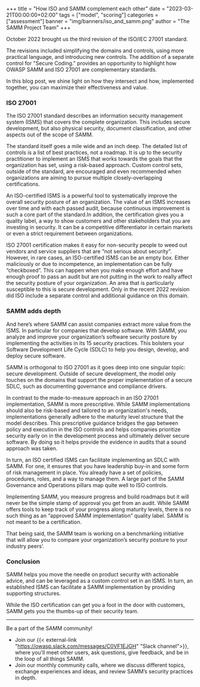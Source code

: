 +++
title = "How ISO and SAMM complement each other"
date = "2023-03-21T00:00:00+02:00"
tags = ["model", "scoring"]
categories = ["assessment"]
banner = "img/banners/iso_and_samm.png"
author = "The SAMM Project Team"
+++


October 2022 brought us the third revision of the ISO/IEC 27001 standard. 

The revisions included simplifying the domains and controls, using more practical language, and introducing new controls. The addition of a separate control for "Secure Coding." provides an opportunity to highlight how OWASP SAMM and ISO 27001 are complementary standards.

In this blog post, we shine light on how they intersect and how, implemented together, you can maximize their effectiveness and value.


### ISO 27001

The ISO 27001 standard describes an information security management system (ISMS) that covers the complete organization. This includes secure development, but also physical security, document classification, and other aspects out of the scope of SAMM. 

The standard itself goes a mile wide and an inch deep. The detailed list of controls is a list of best practices, not a roadmap. It is up to the security practitioner to implement an ISMS that works towards the goals that the organization has set, using a risk-based approach. Custom control sets, outside of the standard, are encouraged and even recommended when organizations are aiming to pursue multiple closely-overlapping certifications. 

An ISO-certified ISMS is a powerful tool to systematically improve the overall security posture of an organization. The value of an ISMS increases over time and with each passed audit, because continuous improvement is such a core part of the standard.In addition, the certification gives you a quality label, a way to show customers and other stakeholders that you are investing in security. It can be a competitive differentiator in certain markets or even a strict requirement between organizations. 

ISO 27001 certification makes it easy for non-security people to weed out vendors and service suppliers that are “not serious about security”. However, in rare cases, an ISO-certified ISMS can be an empty box. Either maliciously or due to incompetence, an implementation can be fully “checkboxed”. This can happen when you make enough effort and have enough proof to pass an audit but are not putting in the work to really affect the security posture of your organization. An area that is particularly susceptible to this is secure development. Only in the recent 2022 revision did ISO include a separate control and additional guidance on this domain.


### SAMM adds depth

And here’s where SAMM can assist companies extract more value from the ISMS. In particular for companies that develop software. With SAMM, you analyze and improve your organization’s software security posture by implementing the activities in its 15 security practices. This bolsters your Software Development Life Cycle (SDLC) to help you design, develop, and deploy secure software.

SAMM is orthogonal to ISO 27001 as it goes deep into one singular topic: secure development. Outside of secure development, the model only touches on the domains that support the proper implementation of a secure SDLC, such as documenting governance and compliance drivers.

In contrast to the made-to-measure approach in an ISO 27001 implementation, SAMM is more prescriptive. While SAMM implementations should also be risk-based and tailored to an organization's needs, implementations generally adhere to the maturity level structure that the model describes. This prescriptive guidance bridges the gap between policy and execution in the ISO controls and helps companies prioritize security early on in the development process and ultimately deliver secure software. By doing so it helps provide the evidence in audits that a sound approach was taken.

In turn, an ISO certified ISMS can facilitate implementing an SDLC with SAMM. For one, it ensures that you have leadership buy-in and some form of risk management in place. You already have a set of policies, procedures, roles, and a way to manage them. A large part of the SAMM Governance and Operations pillars map quite well to ISO controls. 

Implementing SAMM, you measure progress and build roadmaps but it will never be the simple stamp of approval you get from an audit. While SAMM offers tools to keep track of your progress along maturity levels, there is no such thing as an “approved SAMM implementation” quality label. SAMM is not meant to be a certification.

That being said, the SAMM team is working on a benchmarking initiative that will allow you to compare your organization’s security posture to your industry peers’. 


### Conclusion

SAMM helps you move the needle on product security with actionable advice, and can be leveraged as a custom control set in an ISMS. In turn, an established ISMS can facilitate a SAMM implementation by providing supporting structures. 

While the ISO certification can get you a foot in the door with customers, SAMM gets you the thumbs-up of their security team.


---
Be a part of the SAMM community!

* Join our  {{< external-link "https://owasp.slack.com/messages/C0VF1EJGH" "Slack channel">}}, where you'll meet other users, ask questions, give feedback, and be in the loop of all things SAMM.
* Join our monthly community calls, where we discuss different topics, exchange experiences and ideas, and review SAMM’s security practices in depth.